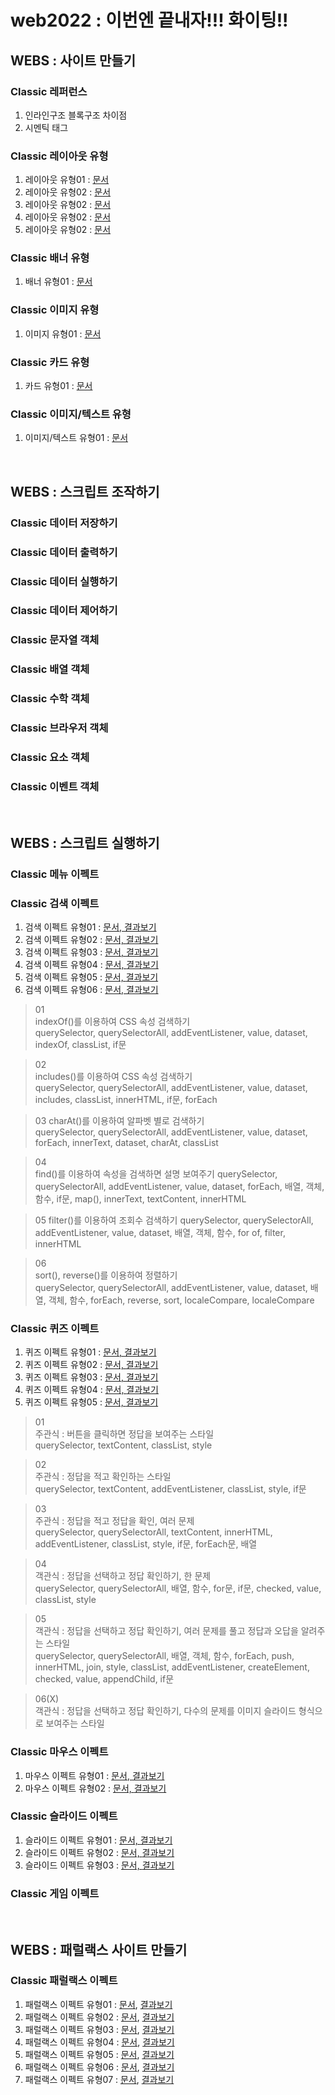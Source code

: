 # web2022 : 이번엔 끝내자!!! 화이팅!!

## WEBS : 사이트 만들기

### Classic 레퍼런스
01. 인라인구조 블록구조 차이점
02. 시멘틱 태그

### Classic 레이아웃 유형
01. 레이아웃 유형01 : <a href="https://webstoryboy.github.io/web2022/webstoryboy_book/01_webstandard/01_layout/layout_doc01.html">문서</a>
02. 레이아웃 유형02 : <a href="https://webstoryboy.github.io/web2022/webstoryboy_book/01_webstandard/01_layout/layout_doc02.html">문서</a>
03. 레이아웃 유형02 : <a href="https://webstoryboy.github.io/web2022/webstoryboy_book/01_webstandard/01_layout/layout_doc03.html">문서</a>
04. 레이아웃 유형02 : <a href="https://webstoryboy.github.io/web2022/webstoryboy_book/01_webstandard/01_layout/layout_doc04.html">문서</a>
05. 레이아웃 유형02 : <a href="https://webstoryboy.github.io/web2022/webstoryboy_book/01_webstandard/01_layout/layout_doc05.html">문서</a>

### Classic 배너 유형
01. 배너 유형01 : <a href="https://webstoryboy.github.io/web2022/webstoryboy_book/01_webstandard/02_banner/banner_doc01.html">문서</a>  

### Classic 이미지 유형
01. 이미지 유형01 : <a href="https://webstoryboy.github.io/web2022/webstoryboy_book/01_webstandard/03_image/image_doc01.html">문서</a>

### Classic 카드 유형
01. 카드 유형01 : <a href="https://webstoryboy.github.io/web2022/webstoryboy_book/01_webstandard/04_card/card_doc01.html">문서</a>  

### Classic 이미지/텍스트 유형
01. 이미지/텍스트 유형01 : <a href="https://webstoryboy.github.io/web2022/webstoryboy_book/01_webstandard/05_imgText/imgText_doc01.html">문서</a>  

<br>

## WEBS : 스크립트 조작하기

### Classic 데이터 저장하기
### Classic 데이터 출력하기
### Classic 데이터 실행하기
### Classic 데이터 제어하기
### Classic 문자열 객체
### Classic 배열 객체
### Classic 수학 객체
### Classic 브라우저 객체
### Classic 요소 객체
### Classic 이벤트 객체

<br>

## WEBS : 스크립트 실행하기

### Classic 메뉴 이펙트
### Classic 검색 이펙트
01. 검색 이펙트 유형01 : 
    <a href="#">문서, </a>
    <a href="https://webstoryboy.github.io/web2022/webstoryboy_book/06_script/02_searchEffect/search_doc01.html">결과보기</a>  
02. 검색 이펙트 유형02 : 
    <a href="#">문서, </a>
    <a href="https://webstoryboy.github.io/web2022/webstoryboy_book/06_script/02_searchEffect/search_doc02.html">결과보기</a>  
02. 검색 이펙트 유형03 : 
    <a href="#">문서, </a>
    <a href="https://webstoryboy.github.io/web2022/webstoryboy_book/06_script/02_searchEffect/search_doc03.html">결과보기</a>  
03. 검색 이펙트 유형04 :
    <a href="#">문서, </a>
    <a href="https://webstoryboy.github.io/web2022/webstoryboy_book/06_script/02_searchEffect/search_doc04.html">결과보기</a>  
04. 검색 이펙트 유형05 : 
    <a href="#">문서, </a>
    <a href="https://webstoryboy.github.io/web2022/webstoryboy_book/06_script/02_searchEffect/search_doc05.html">결과보기</a>
05. 검색 이펙트 유형06 : 
    <a href="#">문서, </a>
    <a href="https://webstoryboy.github.io/web2022/webstoryboy_book/06_script/02_searchEffect/search_doc06.html">결과보기</a> 

> 01       
    indexOf()를 이용하여 CSS 속성 검색하기   
    querySelector, querySelectorAll, addEventListener, value, dataset, indexOf, classList, if문   

> 02   
    includes()를 이용하여 CSS 속성 검색하기   
    querySelector, querySelectorAll, addEventListener, value, dataset, includes, classList, innerHTML, if문, forEach   

> 03
    charAt()를 이용하여 알파벳 별로 검색하기   
    querySelector, querySelectorAll, addEventListener, value, dataset, forEach, innerText, dataset, charAt, classList  

> 04   
    find()를 이용하여 속성을 검색하면 설명 보여주기
    querySelector, querySelectorAll, addEventListener, value, dataset, forEach, 배열, 객체, 함수, if문, map(), innerText, textContent, innerHTML

> 05 
    filter()를 이용하여 조회수 검색하기
    querySelector, querySelectorAll, addEventListener, value, dataset, 배열, 객체, 함수, for of, filter, innerHTML 

> 06   
    sort(), reverse()를 이용하여 정렬하기   
    querySelector, querySelectorAll, addEventListener, value, dataset, 배열, 객체, 함수, forEach, reverse, sort, localeCompare, localeCompare
    




### Classic 퀴즈 이펙트
01. 퀴즈 이펙트 유형01 : 
    <a href="#">문서, </a>
    <a href="https://webstoryboy.github.io/web2022/webstoryboy_book/06_script/05_quizEffect/quizEffect_result01.html">결과보기</a>
02. 퀴즈 이펙트 유형02 : 
    <a href="#">문서, </a>
    <a href="https://webstoryboy.github.io/web2022/webstoryboy_book/06_script/05_quizEffect/quizEffect_result02.html">결과보기</a>
03. 퀴즈 이펙트 유형03 : 
    <a href="#">문서, </a>
    <a href="https://webstoryboy.github.io/web2022/webstoryboy_book/06_script/05_quizEffect/quizEffect_result03.html">결과보기</a>
04. 퀴즈 이펙트 유형04 : 
    <a href="#">문서, </a>
    <a href="https://webstoryboy.github.io/web2022/webstoryboy_book/06_script/05_quizEffect/quizEffect_result04.html">결과보기</a>
05. 퀴즈 이펙트 유형05 : 
    <a href="#">문서, </a>
    <a href="https://webstoryboy.github.io/web2022/webstoryboy_book/06_script/05_quizEffect/quizEffect_result05.html">결과보기</a>

> 01   
    주관식 : 버튼을 클릭하면 정답을 보여주는 스타일   
    querySelector, textContent, classList, style   

> 02   
    주관식 : 정답을 적고 확인하는 스타일   
    querySelector, textContent, addEventListener, classList, style, if문   

> 03   
    주관식 : 정답을 적고 정답을 확인, 여러 문제   
    querySelector, querySelectorAll, textContent, innerHTML, addEventListener, classList, style, if문, forEach문, 배열

> 04   
    객관식 : 정답을 선택하고 정답 확인하기, 한 문제   
    querySelector, querySelectorAll, 배열, 함수, for문, if문, checked, value, classList, style

> 05   
    객관식 : 정답을 선택하고 정답 확인하기, 여러 문제를 풀고 정답과 오답을 알려주는 스타일   
    querySelector, querySelectorAll, 배열, 객체, 함수, forEach, push, innerHTML, join, style, classList, addEventListener, createElement, checked, value, appendChild, if문 

> 06(X)   
    객관식 : 정답을 선택하고 정답 확인하기, 다수의 문제를 이미지 슬라이드 형식으로 보여주는 스타일



### Classic 마우스 이펙트
01. 마우스 이펙트 유형01 : 
    <a href="#">문서, </a>
    <a href="https://webstoryboy.github.io/web2022/webstoryboy_book/06_script/05_mouseEffect/mouse_result01.html">결과보기</a>
02. 마우스 이펙트 유형02 : 
    <a href="#">문서, </a>
    <a href="https://webstoryboy.github.io/web2022/webstoryboy_book/06_script/05_mouseEffect/mouse_result02.html">결과보기</a>



### Classic 슬라이드 이펙트
01. 슬라이드 이펙트 유형01 :
    <a href="#">문서, </a>
    <a href="https://webstoryboy.github.io/web2022/webstoryboy_book/06_script/04_sliderEffect/slider_result01.html">결과보기</a>
02. 슬라이드 이펙트 유형02 :
    <a href="#">문서, </a>
    <a href="https://webstoryboy.github.io/web2022/webstoryboy_book/06_script/04_sliderEffect/slider_result02.html">결과보기</a>
03. 슬라이드 이펙트 유형03 :
    <a href="#">문서, </a>
    <a href="https://webstoryboy.github.io/web2022/webstoryboy_book/06_script/04_sliderEffect/slider_result03.html">결과보기</a>



### Classic 게임 이펙트





<br>

## WEBS : 패럴랙스 사이트 만들기

### Classic 패럴랙스 이펙트
01. 패럴랙스 이펙트 유형01 : 
<a href="#">문서</a>, 
<a href="https://webstoryboy.github.io/web2022/webstoryboy_book/07_parallax/parallax_result01.html">결과보기</a>
02. 패럴랙스 이펙트 유형02 : 
<a href="#">문서</a>, 
<a href="https://webstoryboy.github.io/web2022/webstoryboy_book/07_parallax/parallax_result02.html">결과보기</a>
03. 패럴랙스 이펙트 유형03 : 
<a href="#">문서</a>, 
<a href="https://webstoryboy.github.io/web2022/webstoryboy_book/07_parallax/parallax_result03.html">결과보기</a>
04. 패럴랙스 이펙트 유형04 : 
<a href="#">문서</a>, 
<a href="https://webstoryboy.github.io/web2022/webstoryboy_book/07_parallax/parallax_result04.html">결과보기</a>
05. 패럴랙스 이펙트 유형05 : 
<a href="#">문서</a>, 
<a href="https://webstoryboy.github.io/web2022/webstoryboy_book/07_parallax/parallax_result05.html">결과보기</a>
06. 패럴랙스 이펙트 유형06 : 
<a href="#">문서</a>, 
<a href="https://webstoryboy.github.io/web2022/webstoryboy_book/07_parallax/parallax_result06.html">결과보기</a>
06. 패럴랙스 이펙트 유형07 : 
<a href="#">문서</a>, 
<a href="https://webstoryboy.github.io/web2022/webstoryboy_book/07_parallax/parallax_result07.html">결과보기</a>

